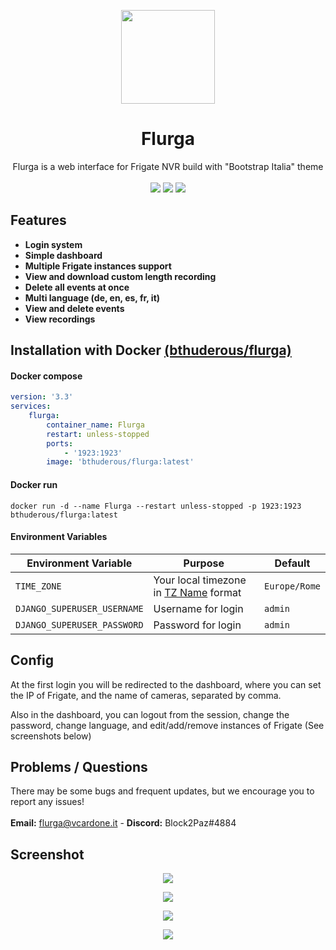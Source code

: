 <p align="center"><img width="150" src="https://raw.githubusercontent.com/Block2Paz/Flurga/main/public/img/favicon.ico"></p>
<h1 align="center">Flurga</h1>
<p align="center">Flurga is a web interface for Frigate NVR build with "Bootstrap Italia" theme<br><br><img src=https://img.shields.io/github/issues/Block2Paz/Flurga>  <img src=https://img.shields.io/github/license/Block2Paz/Flurga> <img src=https://img.shields.io/github/stars/Block2Paz/Flurga></p>

## Features
- **Login system**
- **Simple dashboard**
- **Multiple Frigate instances support**
- **View and download custom length recording**
- **Delete all events at once**
- **Multi language (de, en, es, fr, it)**
- **View and delete events**
- **View recordings**

## Installation with Docker <a href="https://hub.docker.com/r/bthuderous/flurga">(bthuderous/flurga)</a>
#### Docker compose
```yaml
version: '3.3'
services:
    flurga:
        container_name: Flurga
        restart: unless-stopped
        ports:
            - '1923:1923'
        image: 'bthuderous/flurga:latest'
```
#### Docker run
```
docker run -d --name Flurga --restart unless-stopped -p 1923:1923 bthuderous/flurga:latest
```

#### Environment Variables
| Environment Variable  | Purpose | Default |
| ------------- | ------------- | ------------- |
| `TIME_ZONE`  | Your local timezone in <a href="https://timezonedb.com/time-zones">TZ Name</a> format  | `Europe/Rome`  |
| `DJANGO_SUPERUSER_USERNAME`  | Username for login  | `admin`  |
| `DJANGO_SUPERUSER_PASSWORD`  | Password for login  | `admin`  |

## Config
At the first login you will be redirected to the dashboard, where you can set the IP of Frigate, and the name of cameras, separated by comma.

Also in the dashboard, you can logout from the session, change the password, change language, and edit/add/remove instances of Frigate (See screenshots below)

## Problems / Questions
There may be some bugs and frequent updates, but we encourage you to report any issues!<br><br>
<b>Email:</b> flurga@vcardone.it - <b>Discord:</b> Block2Paz#4884

## Screenshot
<p align="center"><img src="https://i.ibb.co/B67Mrn7/Home.png"></p>
<p align="center"><img src="https://i.ibb.co/R3MYDHz/Dashboard.png"></p>
<p align="center"><img src="https://i.ibb.co/LSqZXRR/Dashboard-Conf.png"></p>
<p align="center"><img src="https://i.ibb.co/2sMF0hc/Other.png"></p>
